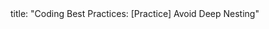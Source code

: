 <frontmatter>
title: "Coding Best Practices: [Practice] Avoid Deep Nesting"
</frontmatter>

<include src="unit-inPage-asFlat.md" boilerplate /> 